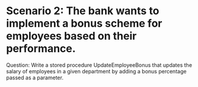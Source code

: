 
# Scenario 2: The bank wants to implement a bonus scheme for employees based on their performance.

 Question: Write a stored procedure UpdateEmployeeBonus that updates the salary of employees in a given department by adding a bonus percentage passed as a parameter.
